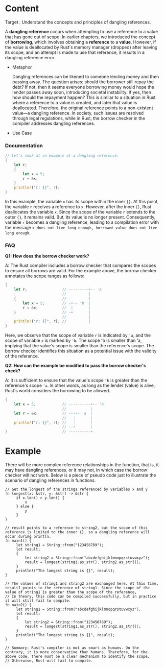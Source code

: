 # Content

Target : Understand the concepts and principles of dangling references.

A **dangling reference** occurs when attempting to use a reference to a value that has gone out of scope. In earlier chapters, we introduced the concept of **borrowing**, which involves obtaining a **reference** to a **value**. However, if the value is deallocated by Rust's memory manager (dropped) after leaving its scope, and an attempt is made to use that reference, it results in a dangling reference error.

- Metaphor
    
    Dangling references can be likened to someone lending money and then passing away. The question arises: should the borrower still repay the debt? If not, then it seems everyone borrowing money would hope the lender passes away soon, introducing societal instability. If yes, then how should the repayment happen? This is similar to a situation in Rust where a reference to a value is created, and later that value is deallocated. Therefore, the original reference points to a non-existent value—a dangling reference. In society, such issues are resolved through legal regulations, while in Rust, the borrow checker in the compiler addresses dangling references.
    
- Use Case

### Documentation

```rust
// Let's look at an example of a dangling reference.
{
    let r;
    {
        let x = 5;
        r = &x;
    }
    println!("r: {}", r);
}
```

In this example, the variable `x` has its scope within the inner `{}`. At this point, the variable `r` receives a reference to `x`. However, after the inner `{}`, Rust deallocates the variable `x`. Since the scope of the variable `r` extends to the outer `{}`, it remains valid. But, its value is no longer present. Consequently, variable `r` becomes a dangling reference, leading to a compilation error with the message `x does not live long enough, borrowed value does not live long enough`.

### FAQ

**Q1: How does the borrow checker work?**

A: The Rust compiler includes a borrow checker that compares the scopes to ensure all borrows are valid. For the example above, the borrow checker annotates the scope ranges as follows:

```rust
{
    let r;                // ---------+-- 'a
                          //          |
    {                     //          |
        let x = 5;        // -+-- 'b  |
        r = &x;           //  |       |
    }                     // -+       |
                          //          |
    println!("r: {}", r); //          |
}

```

Here, we observe that the scope of variable `r` is indicated by `'a`, and the scope of variable `x` is marked by `'b`. The scope 'b is smaller than 'a, implying that the value's scope is smaller than the reference's scope. The borrow checker identifies this situation as a potential issue with the validity of the reference.

**Q2: How can the example be modified to pass the borrow checker's check?**

A: It is sufficient to ensure that the value's scope `'b` is greater than the reference's scope `'a`. In other words, as long as the lender (value) is alive, Rust's world considers the borrowing to be allowed.

```rust
{
    let x = 5;            // ----------+-- 'b
                          //           |
    let r = &x;           // --+-- 'a  |
                          //   |       |
    println!("r: {}", r); //   |       |
                          // --+       |
}                         // ----------+

```

# Example

There will be more complex reference relationships in the function, that is, it may have dangling references, or it may not, in which case the borrow checker will not work. Below is a piece of pseudo code just to illustrate the scenario of dangling references in functions.

```solidity
// Get the longest of the strings referenced by variables x and y
fn longest(x: &str, y: &str) -> &str {
     if x.len() > y.len() {
         x
     } else {
         y
     }
}

// result points to a reference to string2, but the scope of this reference is limited to the inner {}, so a dangling reference will occur during println.
fn main1() {
     let string1 = String::from("123456789");
     let result;
     {
         let string2 = String::from("abcdefghijklmnopqrstuvwxyz");
         result = longest(string1.as_str(), string2.as_str());
     }
     println!("The longest string is {}", result);
}

// The values of string1 and string2 are exchanged here. At this time, result1 points to the reference of string1. Since the scope of the value of string1 is greater than the scope of the reference,
// In theory, this code can be compiled successfully, but in practice it will still fail to compile.
fn main2() {
     let string1 = String::from("abcdefghijklmnopqrstuvwxyz");
     let result;
     {
         let string2 = String::from("123456789");
         result = longest(string1.as_str(), string2.as_str());
     }
     println!("The longest string is {}", result);
}

// Summary: Rust's compiler is not as smart as humans. On the contrary, it is more conservative than humans. Therefore, for the above code, there must be a clear mechanism to identify the scope.
// Otherwise, Rust will fail to compile.
```